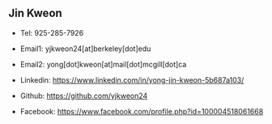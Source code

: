 ## Jin Kweon


* Tel: 925-285-7926

* Email1: yjkweon24[at]berkeley[dot]edu 

* Email2: yong[dot]kweon[at]mail[dot]mcgill[dot]ca

* Linkedin: https://www.linkedin.com/in/yong-jin-kweon-5b687a103/

* Github: https://github.com/yjkweon24

* Facebook: https://www.facebook.com/profile.php?id=100004518061668
